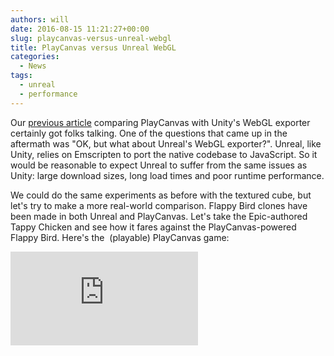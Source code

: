 ```yaml
---
authors: will
date: 2016-08-15 11:21:27+00:00
slug: playcanvas-versus-unreal-webgl
title: PlayCanvas versus Unreal WebGL
categories:
  - News
tags:
  - unreal
  - performance
---
```


Our [previous article](https://blog.playcanvas.com/playcanvas-versus-unity-webgl/) comparing PlayCanvas with Unity's WebGL exporter certainly got folks talking. One of the questions that came up in the aftermath was "OK, but what about Unreal's WebGL exporter?". Unreal, like Unity, relies on Emscripten to port the native codebase to JavaScript. So it would be reasonable to expect Unreal to suffer from the same issues as Unity: large download sizes, long load times and poor runtime performance.

<!-- more -->

We could do the same experiments as before with the textured cube, but let's try to make a more real-world comparison. Flappy Bird clones have been made in both Unreal and PlayCanvas. Let's take the Epic-authored Tappy Chicken and see how it fares against the PlayCanvas-powered Flappy Bird. Here's the  (playable) PlayCanvas game:

<div className="iframe-container">
    <iframe loading="lazy" src="https://playcanv.as/b/ONc0qGvZ/" title="360 lookaround camera" webkitallowfullscreen="true" mozallowfullscreen="true" allow="autoplay" allowfullscreen="true" allowvr="" scrolling="no" frameborder="0" />
</div>

Unfortunately, I can't embed Tappy Chicken because Epic have restricted it to desktop browsers. So [here's a link](https://www.unrealengine.com/html5/) to it, along with an animated GIF:

[![tappychicken](/img/tappychicken.gif)](/img/tappychicken.gif)

So before we begin, there's an important point to make. _They are not the same game and they do exhibit certain differences_. Tappy Chicken uses different textures, has parallax, uses particles and so on. But in essence, they are remarkably similar and worthy of a comparison, despite not being pixel perfect clones of each other. It's up to you, dear reader, to decide if the differences in the games account for the results of the analysis presented below.

As before, we will look at three key metrics: download size, load time and runtime performance.

### Download Size

To check the download size of each app, we disabled the cache in Chrome Dev Tools and recorded the total transfer:

| Tappy Chicken (Unreal) | Flappy Bird (PlayCanvas) |
| ---------------------- | ------------------------ |
| 10.0MB                 | 0.22MB                   |

**Epic's game is over 47 times larger than the PlayCanvas game.** Again, we see an Emscripten dependent engine struggle with download size. Just [the JavaScript of Tappy Chicken](https://cdn2.unrealengine.com/TappyChicken/gameFiles_1408053316/UE4Game-HTML5-Shipping.js.jgz) accounts for 7.3MB of the entire 10MB payload, and that is the GZIPped size. Uncompressed, it is over 36MB of JavaScript. PlayCanvas' hand-written, 'JavaScript-first' approach wins out here, with a tiny 147KB footprint (615KB uncompressed) for the entire engine.

### Load Time

Unfortunately, Epic prevents Tappy Chicken from running on mobile so we'll just test load times on desktop. For the test, we'll use a Core i7-powered Win10 machine on a 50Mb/s connection to the net. The browser cache has been disabled.

| Browser    | Tappy Chicken (Unreal) | Flappy Bird (PlayCanvas) |
| ---------- | ---------------------- | ------------------------ |
| Chrome 52  | 15.8s                  | 0.9s                     |
| Firefox 48 | 11.0s                  | 1.4s                     |
| Edge 14    | 23.6s                  | 1.1s                     |

The PlayCanvas game was also run on a number of mobile devices and always runs at 60Hz and loaded in under 2 seconds.

Things to notice:

- **Chrome loads the PlayCanvas game 17.6 times faster than the Unreal game.** Other browsers show impressive multiples too.
- Firefox loads the asm.js-based Unreal runtime the fastest. Since Emscripten is a Mozilla technology and Firefox is heavily optimized for asm.js code, this is not a great surprise.
- Load times appear to depend on more than just loading the game files. Preprocessing 36MB of JavaScript also contributes to the slow Unreal load times.

### Runtime Performance

To analyze runtime performance, let's compare captures of the two games using the Timeline panel in Chrome Dev Tools. Here's a capture for the PlayCanvas-powered Flappy Bird showing a frame executed in 0.57ms:

[![flappy_timeline](/img/flappy_timeline.png)](/img/flappy_timeline.png)

And here's a capture for the Unreal-powered Tappy Chicken with a frame executed in 5.0ms:

[![tappy_timeline](/img/tappy_timeline-1.png)](/img/tappy_timeline-1.png)

In each capture, a typical frame has been selected. Not the fastest, not the slowest. Just an 'average' frame. Note that both captures are showing a frame at the same timeline scale.

Things to notice:

- **CPU load in the Unreal game is typically around 8x greater than for the PlayCanvas game.** Taking the 'Composite Layers' step of the browser into account (green bar in the Timeline captures), the multiple is closer to 6x. So although both games generally lock to 60Hz on the test hardware, the PlayCanvas game can process a frame well within a millisecond whereas the Unreal game is clearly stressing the CPU. On lower end hardware, the Unreal game would become CPU bound.
- CPU load is much more variable in the Unreal game and spikes regularly. Without understanding the internals of the Unreal engine, it is hard to explain this. But the result is sporadic frame drops.

### Conclusion

To summarize:

- **Epic's game is over 47 times larger than the PlayCanvas game.**
- **Chrome loads the PlayCanvas game 17.6 times faster than the Unreal game.**
- **CPU load in the Unreal game is typically around 8x greater than for the PlayCanvas game.**

To be fair, Epic say the following in their documentation:

> The HTML5 pipeline is currently experimental. Some projects may not run properly when built for the HTML5 platform. Expect some rough edges.

But we clearly see here that Unreal suffers similar problems to Unity's WebGL exporter. Export sizes are huge, load times are long and runtime performance is poor when compared to a 'WebGL-first' engine like PlayCanvas.

To learn how PlayCanvas built an engine so optimized for the browser, head over to [GitHub](https://github.com/playcanvas/engine) to explore the open sourced runtime. And if you want to start building with PlayCanvas today, sign up for free on [playcanvas.com](https://playcanvas.com). To check out the Flappy Bird project, [click here](https://playcanvas.com/project/375389/overview/flappy-bird).
